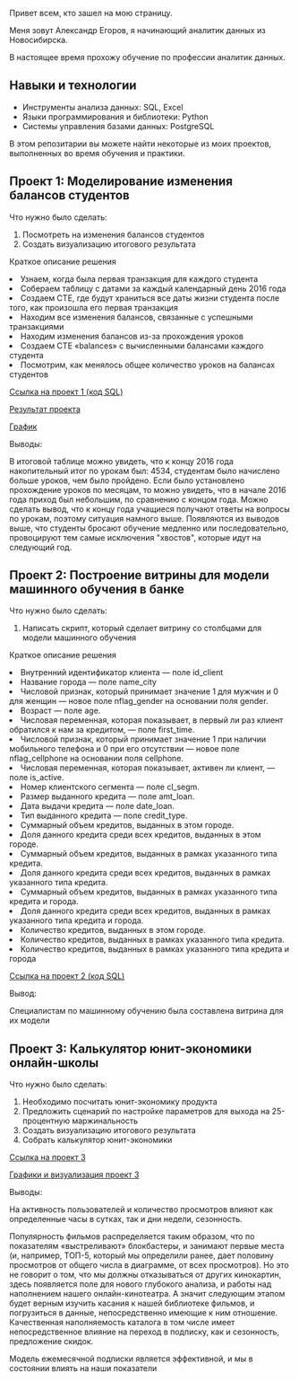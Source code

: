 Привет всем, кто зашел на мою страницу.
<p> Меня зовут Александр Егоров, я начинающий аналитик данных из Новосибирска.<p>
В настоящее время прохожу обучение по профессии аналитик данных.

## Навыки и технологии
- Инструменты анализа данных: SQL, Excel
- Языки программирования и библиотеки: Python
- Системы управления базами данных: PostgreSQL

В этом репозитарии вы можете найти некоторые из моих проектов, выполненных во время обучения и практики.
## Проект 1: Моделирование изменения балансов студентов
<p>Что нужно было сделать:<p>
<ol>
  <li>Посмотреть на изменения балансов студентов </li>
  <li>Создать визуализацию итогового результата </li>
</ol>
<p>Краткое описание решения <p>
  <li>Узнаем, когда была первая транзакция для каждого студента</li>
  <li>Собераем таблицу с датами за каждый календарный день 2016 года</li>
  <li>Создаем CTE, где будут храниться все даты жизни студента после того, как произошла его первая транзакция</li>
  <li>Находим все изменения балансов, связанные с успешными транзакциями</li>
  <li>Находим изменения балансов из-за прохождения уроков</li>
  <li>Создаем CTE «balances» с вычисленными балансами каждого студента</li>
  <li>Посмотрим, как менялось общее количество уроков на балансах студентов</li>
<p>
<p>  <a href="https://github.com/Alexx-andr/My-porfolio/blob/main/%D0%9A%D0%BE%D0%B4%20SQL%20%D0%B4%D0%BB%D1%8F%20%D0%BF%D1%80%D0%BE%D0%B5%D0%BA%D1%82%201.txt">Ссылка на проект 1 (код SQL)</a> <p>
<p>
<p>  <a href="https://github.com/Alexx-andr/My-porfolio/blob/main/%D0%BF%D1%80%D0%BE%D0%B5%D0%BA%D1%82%201%20(1).xlsx">Результат проекта</a> <p>
<p>
<p>  <a href="https://github.com/Alexx-andr/My-porfolio/blob/main/%D0%BF%D1%80%D0%BE%D0%B5%D0%BA%D1%82%201.png">График</a> <p>

Выводы:

В итоговой таблице можно увидеть, что к концу 2016 года накопительный итог по урокам был: 4534, студентам было начислено больше уроков, чем было пройдено. Если было установлено прохождение уроков по месяцам, то можно увидеть, что в начале 2016 года приход был небольшим, по сравнению с концом года. Можно сделать вывод, что к концу года учащиеся получают ответы на вопросы по урокам, поэтому ситуация намного выше. Появляются из выводов выше, что студенты бросают обучение медленно или последовательно, провоцируют тем самые исключения "хвостов", которые идут на следующий год.
## Проект 2: Построение витрины для модели машинного обучения в банке
<p>Что нужно было сделать:<p>
<ol>
  <li>Написать скрипт, который сделает витрину со столбцами для модели машинного обучения </li>
</ol>
<p>Краткое описание решения <p>
 <li>Внутренний идентификатор клиента — поле id_client</li>
 <li>Название города — поле name_city</li>
<li>Числовой признак, который принимает значение 1 для мужчин и 0 для женщин — новое поле nflag_gender на основании поля gender.</li>
<li>Возраст — поле age.</li>
<li>Числовая переменная, которая показывает, в первый ли раз клиент обратился к нам за кредитом, — поле first_time.</li>
<li>Числовой признак, который принимает значение 1 при наличии мобильного телефона и 0 при его отсутствии — новое поле nflag_cellphone на основании поля cellphone.</li>
<li>Числовая переменная, которая показывает, активен ли клиент, — поле is_active.</li>
<li>Номер клиентского сегмента — поле cl_segm.</li>
<li>Размер выданного кредита — поле amt_loan.</li>
<li>Дата выдачи кредита — поле date_loan.</li>
<li>Тип выданного кредита — поле credit_type.</li>
<li>Суммарный объем кредитов, выданных в этом городе.</li>
<li>Доля данного кредита среди всех кредитов, выданных в этом городе.</li>
<li>Суммарный объем кредитов, выданных в рамках указанного типа кредита.</li>
<li>Доля данного кредита среди всех кредитов, выданных в рамках указанного типа кредита.</li>
<li>Суммарный объем кредитов, выданных в рамках указанного типа кредита и города.</li>
<li>Доля данного кредита среди всех кредитов, выданных в рамках указанного типа кредита и города.</li>
<li>Количество кредитов, выданных в этом городе.</li>
<li>Количество кредитов, выданных в рамках указанного типа кредита.</li>
<li>Количество кредитов, выданных в рамках указанного типа кредита и города</li>
<p>
<p>  <a href="https://github.com/Alexx-andr/My-porfolio/blob/main/%D0%9F%D1%80%D0%BE%D0%B5%D0%BA%D1%82%202%20(%D0%BA%D0%BE%D0%B4%20SQL).txt">Ссылка на проект 2 (код SQL)</a> <p>
Вывод:

Специалистам по машинному обучению была составлена витрина для их модели

## Проект 3: Калькулятор юнит-экономики онлайн-школы
<p>Что нужно было сделать:<p>
<ol>
  <li>Необходимо посчитать юнит-экономику продукта </li>
  <li>Предложить сценарий по настройке параметров для выхода на 25-процентную маржинальность</li>
  <li>Создать визуализацию итогового результата </li>
  <li>Cобрать калькулятор юнит-экономики</li>
</ol>
<p>  <a href="https://github.com/Alexx-andr/My-porfolio/blob/main/%D0%9F%D1%80%D0%BE%D0%B5%D0%BA%D1%82%203.rar">Ссылка на проект 3</a> <p>


<p>  <a href="https://github.com/Alexx-andr/My-porfolio/blob/main/%D0%93%D1%80%D0%B0%D1%84%D0%B8%D0%BA%D0%B8%20%D0%BF%D1%80%D0%BE%D0%B5%D0%BA%D1%82%203.pptx">Графики и визуализация проект 3</a> <p>
Выводы:
<p>На активность пользователей и количество просмотров влияют как определенные часы в сутках, так и дни недели, сезонность.<p> 
<p>Популярность фильмов распределяется таким образом, что по показателям «выстреливают» блокбастеры, и занимают первые места (и, например, ТОП-5, который мы определили ранее, дает половину просмотров от общего числа в диаграмме, от всех просмотров). Но это не говорит о том, что мы должны отказываться от других кинокартин, здесь появляется поле для нового глубокого анализа, и работы над наполнением нашего онлайн-кинотеатра. А значит следующим этапом будет верным изучить касания к нашей библиотеке фильмов, и погрузиться в данные, непосредственно имеющие к ним отношение. Качественная наполняемость каталога в том числе имеет непосредственное влияние на переход в подписку, как и сезонность, предложение скидок.<p>
<p></p>Модель ежемесячной подписки является эффективной, и мы в состоянии влиять на наши показатели</p>
